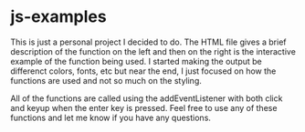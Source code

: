 # js-examples
This is just a personal project I decided to do.  The HTML file gives a brief description of the function on the left and then on the right is the interactive example of the function being used.  I started making the output be differenct colors, fonts, etc but near the end, I just focused on how the functions are used and not so much on the styling. 

All of the functions are called using the addEventListener with both click and keyup when the enter key is pressed.  Feel free to use any of these functions and let me know if you have any questions.

